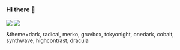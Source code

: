 ### Hi there 👋

<!--
**fatemehPSG/fatemehPSG** is a ✨ _special_ ✨ repository because its `README.md` (this file) appears on your GitHub profile.

Here are some ideas to get you started:

- 🔭 I’m currently working on ...
- 🌱 I’m currently learning ...
- 👯 I’m looking to collaborate on ...
- 🤔 I’m looking for help with ...
- 💬 Ask me about ...
- 📫 How to reach me: ...
- 😄 Pronouns: ...
- ⚡ Fun fact: ...
-->
<a href="https://github.com/fatemehPSG">
<img align="center" src="https://github-readme-stats.vercel.app/api?username=fatemehPSG&show_icons=true&count_private=true&include_all_commits=true" /></a>
<a href="https://github.com/fatemehPSG">
<img align="center" src="https://github-readme-stats.vercel.app/api/top-langs/?username=fatemehPSG" />
</a>



&theme=dark, radical, merko, gruvbox, tokyonight, onedark, cobalt, synthwave, highcontrast, dracula
